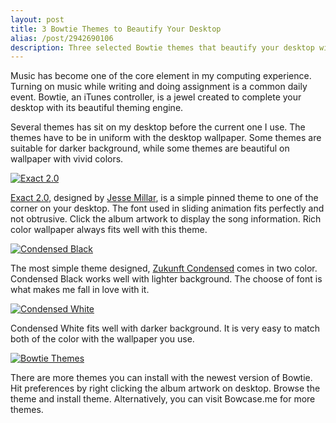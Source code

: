 ```yaml
---
layout: post
title: 3 Bowtie Themes to Beautify Your Desktop
alias: /post/2942690106
description: Three selected Bowtie themes that beautify your desktop with its simplicity and design.
---
```

Music has become one of the core element in my computing experience. Turning on music while writing and doing assignment is a common daily event. Bowtie, an iTunes controller, is a jewel created to complete your desktop with its beautiful theming engine.

Several themes has sit on my desktop before the current one I use. The themes have to be in uniform with the desktop wallpaper. Some themes are suitable for darker background, while some themes are beautiful on wallpaper with vivid colors.

[ ![Exact 2.0][img1] ](http://images.sayzlim.net/2011/01/bowtie_exact.jpg "Exact 2.0")

[img1]: http://images.sayzlim.net/2011/01/bowtie_exact.jpg "Exact 2.0"

[Exact 2.0][1], designed by [Jesse Millar][6], is a simple pinned theme to one of the corner on your desktop. The font used in sliding animation fits perfectly and not obtrusive. Click the album artwork to display the song information. Rich color wallpaper always fits well with this theme.

[1]: http://s3.sayzlim.net/f/bowtie-exact-theme.zip "Exact 2.0"
[6]: http://www.jessemillar.com/ "Jesse Millar | Game Developer"

[ ![Condensed Black][img2] ](http://images.sayzlim.net/2011/01/bowtie_black.jpg "")

[img2]: http://images.sayzlim.net/2011/01/bowtie_black.jpg "Condensed Black"

The most simple theme designed, [Zukunft Condensed][2] comes in two color. Condensed Black works well with lighter background. The choose of font is what makes me fall in love with it.

[2]: http://catalog.13bold.com/theme/18 "Zukunft Condensed White on Bowcase"

[ ![Condensed White][img3] ](http://images.sayzlim.net/2011/01/bowtie_white.jpg "Condensed White")

[img3]: http://images.sayzlim.net/2011/01/bowtie_white.jpg "Condensed White"

Condensed White fits well with darker background. It is very easy to match both of the color with the wallpaper you use.

[ ![Bowtie Themes][img4] ](http://images.sayzlim.net/2011/01/bowtie_theme.jpg "Bowtie Themes")

[img4]: http://images.sayzlim.net/2011/01/bowtie_theme.jpg "Bowtie Themes"

There are more themes you can install with the newest version of Bowtie. Hit preferences by right clicking the album artwork on desktop. Browse the theme and install theme. Alternatively, you can visit Bowcase.me for more themes.